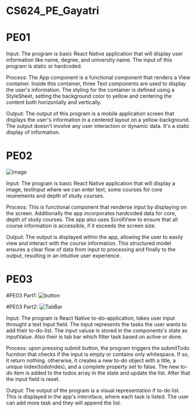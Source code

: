 # CS624_PE_Gayatri

# PE01

Input: The program is basic React Native application that will display user information like name, degree, and university name. The input of this program is static or hardcoded. 

Process: The App component is a functional component that renders a View container. Inside this container, three Text components are used to display the user's information. The styling for the container is defined using a StyleSheet, setting the background color to yellow and centering the content both horizontally and vertically.

Output: The output of this program is a mobile application screen that displays the user's information in a centered layout on a yellow background. The output doesn't involve any user interaction or dynamic data. It's a static display of information.

# PE02
![image](https://github.com/gayatrisoni/CS624_PE_Gayatri/assets/54921052/a9afd524-46dd-40c3-b89a-93048023a985)

Input: The program is basic React Native application that will display a image, textInput where we can enter text, some courses for core reuirements and depth of study courses.

Process: This is functional component that renderse input by displaying on the screen. Additionally the app incorporates hardcoded data for core, depth of study courses. The app also uses ScrollView to ensure that all course information is accessible, if it exceeds the screen size.

Output: The output is displayed within the app, allowing the user to easily view and interact with the course information. This structured model ensures a clear flow of data from input to processing and finally to the output, resulting in an intuitive user experience.

# PE03
#PE03 Part1:
![button](https://github.com/gayatrisoni/CS624_PE_Gayatri/assets/54921052/30f04edb-2543-468c-8d05-a86af25e8874)

#PE03 Part2:
![TabBar](https://github.com/gayatrisoni/CS624_PE_Gayatri/assets/54921052/29001758-4a92-405c-a117-16330a639734)

Input: The program is React Native to-do-application, takes user input throught a text Input field. The input represents the tasks the user wants to add their to-do-list. The input valuse is stored in the components's state as inputValue. Also their is tab bar which filter task based on active or done.

Process: upon pressing submit button, the program triggers the submitTodo fucntion that checks if the input is empty or contains only whitespace. If so, it return nothing. otherwise, it creates a new to-do object with a title, a unique index(todoIndex), and a complete property set to false. The new to-do item is added to the todos array in the state and update the list. After that the input field is reset.

Output: The output of the program is a visual representation if to-do list. This is displayed in the app's internface, where each task is listed. The user can add more task and they will append the list.





